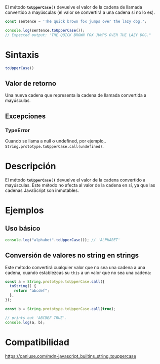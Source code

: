 El método **`toUpperCase()`** devuelve el valor de la cadena de llamada convertido a mayúsculas (el valor se convertirá a una cadena si no lo es).

```js
const sentence = 'The quick brown fox jumps over the lazy dog.';

console.log(sentence.toUpperCase());
// Expected output: "THE QUICK BROWN FOX JUMPS OVER THE LAZY DOG."
```

# Sintaxis

```js
toUpperCase()
```

## Valor de retorno

Una nueva cadena que representa la cadena de llamada convertida a mayúsculas.

## Excepciones

### TypeError

Cuando se llama a null o undefined, por ejemplo,. `String.prototype.toUpperCase.call(undefined)`.

# Descripción

El método **`toUpperCase()`** devuelve el valor de la cadena convertido a mayúsculas. Este método no afecta al valor de la cadena en sí, ya que las cadenas JavaScript son inmutables.

# Ejemplos

## Uso básico

```js
console.log("alphabet".toUpperCase()); // 'ALPHABET'
```

## Conversión de valores no string en strings

Este método convertirá cualquier valor que no sea una cadena a una cadena, cuando establezcas su `this` a un valor que no sea una cadena:

```js
const a = String.prototype.toUpperCase.call({
  toString() {
    return "abcdef";
  },
});

const b = String.prototype.toUpperCase.call(true);

// prints out 'ABCDEF TRUE'.
console.log(a, b);
```

# Compatibilidad

https://caniuse.com/mdn-javascript_builtins_string_touppercase